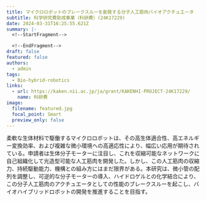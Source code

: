 ```yaml
---
title: マイクロロボットのブレークスルーを創発する分子人工筋肉バイオアクチュエータ
subtitle: 科学研究費助成事業（科研費）(24K17229)
date: 2024-03-31T16:25:55.621Z
summary: |-
  <!--StartFragment-->

  <!--EndFragment-->
draft: false
featured: false
authors:
  - admin
tags:
  - Bio-hybrid-robotics
links:
  - url: https://kaken.nii.ac.jp/ja/grant/KAKENHI-PROJECT-24K17229/
    name: 科研費
image:
  filename: featured.jpg
  focal_point: Smart
  preview_only: false
---
```

柔軟な生体材料で駆働するマイクロロボットは、その高生体適合性、高エネルギー変換効率、および複雑な微小環境への高適応性により、幅広い応用が期待されている。申請者は生体分子モーターに注目し、これを収縮可能なネットワークに自己組織化して光造型可能な人工筋肉を開発した。しかし、この人工筋肉の収縮力、持続駆動能力、機構との組み方にはまだ限界がある。本研究は、微小管の配列を調整し、可逆的な分子モーターの導入、ハイドロゲルとの化学結合により、この分子人工筋肉のアクチュエータとしての性能のブレークスルーを起こし、バイオハイブリッドロボットの開発を推進することを目指す。